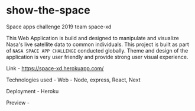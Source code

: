# show-the-space
Space apps challenge 2019 team space-xd

This Web Application is build and designed to manipulate and visualize Nasa's live satellite data to common individuals. 
This project is built as part of `NASA SPACE APP CHALLENGE` conducted globally.
Theme and design of the application is very user friendly and provide strong user visual experience.

Link - https://space-xd.herokuapp.com/

Technologies used -
Web - Node, express, React, Next

Deployment - Heroku

Preview -
